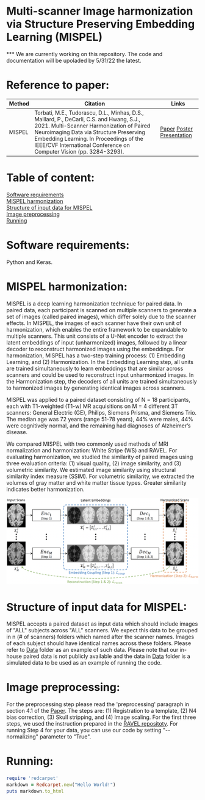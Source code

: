 # Multi-scanner Image harmonization via Structure Preserving Embedding Learning (MISPEL)
*** We are currently working on this repository. The code and documentation will be upoladed by 5/31/22 the latest.
# Reference to paper: 
Method | Citation | Links 
--- | --- | --- 
MISPEL | Torbati, M.E., Tudorascu, D.L., Minhas, D.S., Maillard, P., DeCarli, C.S. and Hwang, S.J., 2021. Multi-Scanner Harmonization of Paired Neuroimaging Data via Structure Preserving Embedding Learning. In Proceedings of the IEEE/CVF International Conference on Computer Vision (pp. 3284-3293). | [Paper](https://openaccess.thecvf.com/content/ICCV2021W/CVAMD/html/Torbati_Multi-Scanner_Harmonization_of_Paired_Neuroimaging_Data_via_Structure_Preserving_Embedding_ICCVW_2021_paper.html) [Poster](https://github.com/Mahbaneh/MISPEL/blob/main/iccv21_CVAMD_Paper15_Final.pdf) [Presentation](https://github.com/Mahbaneh/MISPEL/blob/main/MISPEL_Presentation.pptx)
# Table of content:
[Software requirements](#Software-requirements)\
[MISPEL harmonization](#MISPEL-Harmonization)\
[Structure of input data for MISPEL](#Structure-of-input-data-for-MISPEL)\
[Image preprocessing](#Image-Preprocessing)\
[Running](#Running)


# Software requirements:
Python and Keras. 

# MISPEL harmonization: 
MISPEL is a deep learning harmonization technique for paired data. In paired data, each participant is scanned on multiple scanners to generate a set of images (called paired images), which differ solely due to the scanner effects. In MISPEL, the images of each scanner have their own unit of harmonization, which enables the entire framework to be expandable to multiple scanners. This unit consists of a U-Net encoder to extract the latent embeddings of input (unharmonized) images, followed by a linear decoder to reconstruct harmonized images using the embeddings. For harmonization, MISPEL has a two-step training process: (1) Embedding Learning, and (2) Harmonization. In the Embedding Learning step, all units are trained simultaneously to learn embeddings that are similar across scanners and could be used to reconstruct input unharmonized images. In the Harmonization step, the decoders of all units are trained simultaneously to harmonized images by generating identical images across scanners.

MISPEL was applied to a paired dataset consisting of N = 18 participants, each with T1-weighted (T1-w) MR acquisitions on M = 4 different 3T scanners: General Electric (GE), Philips, Siemens Prisma, and Siemens Trio. The median age was 72 years (range 51-78 years), 44% were males, 44% were cognitively normal, and the remaining had diagnoses of Alzheimer’s disease. 

We compared MISPEL with two commonly used methods of MRI normalization and harmonization: White Stripe (WS) and RAVEL. For evaluating harmonization, we studied the similarity of paired images using three evaluation criteria: (1) visual quality, (2) image similarity, and (3) volumetric similarity. We estimated image similarity using structural similarity index measure (SSIM). For volumetric similarity, we extracted the volumes of gray matter and white matter tissue types. Greater similarity indicates better harmonization.

![This is an image](https://github.com/Mahbaneh/MISPEL/blob/main/pipeline.png)


# Structure of input data for MISPEL:
MISPEL accepts a paired dataset as input data which should include images of "ALL" subjects across "ALL" scanners. We expect this data to be grouped in n (# of scanners) folders which named after the scanner names. Images of each subject should have identical names across these folders. Please refer to [Data](https://github.com/Mahbaneh/MISPEL/tree/main/Data) folder as an example of such data. Please note that our in-house paired data is not publicly available and the data in [Data](https://github.com/Mahbaneh/MISPEL/tree/main/Data) folder is a simulated data to be used as an example of running the code.

# Image preprocessing:
For the preprocessing step please read the 'preprocessing' paragraph in section 4.1 of the [Paper](https://openaccess.thecvf.com/content/ICCV2021W/CVAMD/html/Torbati_Multi-Scanner_Harmonization_of_Paired_Neuroimaging_Data_via_Structure_Preserving_Embedding_ICCVW_2021_paper.html). The steps are: (1) Registration to a template, (2) N4 bias correction, (3) Skull stripping, and (4) Image scaling.
For the first three steps, we used the instruction prepared in the [RAVEL repositoty](https://github.com/Jfortin1/RAVEL). For running Step 4 for your data, you can use our code by setting "--normalizing" parameter to "True".

# Running:
```ruby
require 'redcarpet'
markdown = Redcarpet.new("Hello World!")
puts markdown.to_html
```

